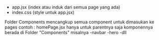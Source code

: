 - app.jsx (index atau induk dari semua page yang ada)
- index.css (style untuk app.jsx)


<!-- FOLDER COMPONENTS PENJELASAN -->
Folder Components
mencangkup semua component untuk dimasukan ke pages
contoh : 
homePage.jsx hanya untuk parentnya saja
komponennya berada di Folder "Components"
misalnya 
-navbar
-hero
-dll